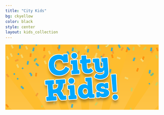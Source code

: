 ```yaml
---
title: "City Kids"
bg: ckyellow
color: black
style: center
layout: kids_collection
---
```


![City Kids](img/citykids/City_Kids_banner_Tiny.png)



